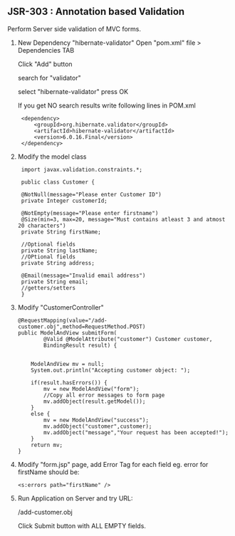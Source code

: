 ## JSR-303 : Annotation based Validation

Perform Server side validation of MVC forms.


1. New Dependency "hibernate-validator"
   Open "pom.xml" file > Dependencies TAB
	
	Click "Add" button
	
	search for "validator" 
	
	select "hibernate-validator" press OK

   If you get NO search results write following lines in POM.xml

		<dependency>
  			<groupId>org.hibernate.validator</groupId>
  			<artifactId>hibernate-validator</artifactId>
  			<version>6.0.16.Final</version>
  		</dependency>

2. Modify the model class
	
		import javax.validation.constraints.*;

		public class Customer {
		
		@NotNull(message="Please enter Customer ID")
		private Integer customerId;
		
		@NotEmpty(message="Please enter firstname")
		@Size(min=3, max=20, message="Must contains atleast 3 and atmost 20 characters")
		private String firstName;

		//Optional fields
		private String lastName;
		//OPtional fields
		private String address;
		
		@Email(message="Invalid email address")
		private String email;
		//getters/setters
		}

3.  Modify "CustomerController"

		@RequestMapping(value="/add-customer.obj",method=RequestMethod.POST)
		public ModelAndView submitForm(
				@Valid @ModelAttribute("customer") Customer customer,
				BindingResult result) {
			
			
			ModelAndView mv = null;
			System.out.println("Accepting customer object: ");
			
			if(result.hasErrors()) {
				mv = new ModelAndView("form");
				//Copy all error messages to form page
				mv.addObject(result.getModel());
			}
			else {
				mv = new ModelAndView("success");
				mv.addObject("customer",customer);
				mv.addObject("message","Your request has been accepted!");
			}
			return mv;
		}

4.	Modify "form.jsp" page, add Error Tag for each field eg. error for firstName should be:
		
	```<s:errors path="firstName" />```

5.	Run Application on Server and try URL:

	<AppBaseURL>/add-customer.obj

	Click Submit button with ALL EMPTY fields.